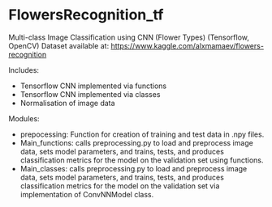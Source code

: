 # FlowersRecognition_tf
Multi-class Image Classification using CNN (Flower Types) (Tensorflow, OpenCV)
Dataset available at: https://www.kaggle.com/alxmamaev/flowers-recognition

Includes:
 - Tensorflow CNN implemented via functions
 - Tensorflow CNN implemented via classes
 - Normalisation of image data

Modules:
 - prepocessing: Function for creation of training and test data in .npy files.
 - Main_functions: calls preprocessing.py to load and preprocess image data, sets model parameters, and trains, tests, and produces classification metrics for the model on the validation set using functions.
 - Main_classes: calls preprocessing.py to load and preprocess image data, sets model parameters, and trains, tests, and produces classification metrics for the model on the validation set via implementation of ConvNNModel class.

